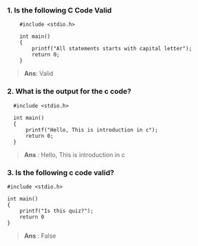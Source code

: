 ### 1. Is the following C Code Valid 
  ```
      #include <stdio.h>

      int main()
      {
          printf("All statements starts with capital letter");
          return 0;
      }
  ```
  > **Ans**: Valid
  
  ### 2. What is the output for the c code?
  ```
    #include <stdio.h>

    int main()
    {
        printf("Hello, This is introduction in c");
        return 0;
    }
  ```
  > **Ans** : Hello, This is introduction in c
  
  ### 3. Is the following c code valid?
  ```
  #include <stdio.h>

  int main()
  {
      printf("Is this quiz?");
      return 0
  }
  ```
  > **Ans** : False

